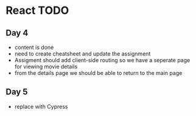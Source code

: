 # React TODO

## Day 4

- content is done
- need to create cheatsheet and update the assignment
- Assigment should add client-side routing so we have a seperate page for viewing movie details
- from the details page we should be able to return to the main page

## Day 5

- replace with Cypress
